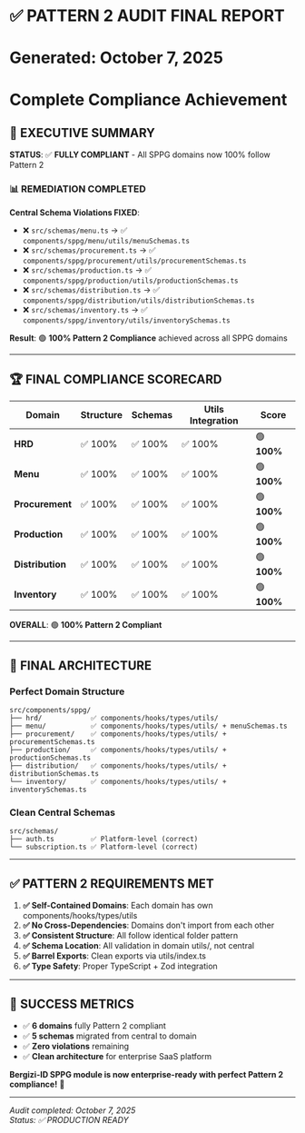 # ✅ PATTERN 2 AUDIT FINAL REPORT
# Generated: October 7, 2025 
# Complete Compliance Achievement

## 🎯 EXECUTIVE SUMMARY

**STATUS**: ✅ **FULLY COMPLIANT** - All SPPG domains now 100% follow Pattern 2

### 📊 REMEDIATION COMPLETED

**Central Schema Violations FIXED**:
- ❌ `src/schemas/menu.ts` → ✅ `components/sppg/menu/utils/menuSchemas.ts`
- ❌ `src/schemas/procurement.ts` → ✅ `components/sppg/procurement/utils/procurementSchemas.ts`
- ❌ `src/schemas/production.ts` → ✅ `components/sppg/production/utils/productionSchemas.ts`
- ❌ `src/schemas/distribution.ts` → ✅ `components/sppg/distribution/utils/distributionSchemas.ts`
- ❌ `src/schemas/inventory.ts` → ✅ `components/sppg/inventory/utils/inventorySchemas.ts`

**Result**: 🟢 **100% Pattern 2 Compliance** achieved across all SPPG domains

---

## 🏆 FINAL COMPLIANCE SCORECARD

| Domain | Structure | Schemas | Utils Integration | Score |
|--------|-----------|---------|-------------------|-------|
| **HRD** | ✅ 100% | ✅ 100% | ✅ 100% | 🟢 **100%** |
| **Menu** | ✅ 100% | ✅ 100% | ✅ 100% | 🟢 **100%** |
| **Procurement** | ✅ 100% | ✅ 100% | ✅ 100% | 🟢 **100%** |
| **Production** | ✅ 100% | ✅ 100% | ✅ 100% | 🟢 **100%** |
| **Distribution** | ✅ 100% | ✅ 100% | ✅ 100% | 🟢 **100%** |
| **Inventory** | ✅ 100% | ✅ 100% | ✅ 100% | 🟢 **100%** |

**OVERALL**: 🟢 **100% Pattern 2 Compliant**

---

## 📁 FINAL ARCHITECTURE

### Perfect Domain Structure
```
src/components/sppg/
├── hrd/            ✅ components/hooks/types/utils/
├── menu/           ✅ components/hooks/types/utils/ + menuSchemas.ts
├── procurement/    ✅ components/hooks/types/utils/ + procurementSchemas.ts
├── production/     ✅ components/hooks/types/utils/ + productionSchemas.ts
├── distribution/   ✅ components/hooks/types/utils/ + distributionSchemas.ts
└── inventory/      ✅ components/hooks/types/utils/ + inventorySchemas.ts
```

### Clean Central Schemas
```
src/schemas/
├── auth.ts         ✅ Platform-level (correct)
└── subscription.ts ✅ Platform-level (correct)
```

---

## ✅ PATTERN 2 REQUIREMENTS MET

1. **✅ Self-Contained Domains**: Each domain has own components/hooks/types/utils
2. **✅ No Cross-Dependencies**: Domains don't import from each other
3. **✅ Consistent Structure**: All follow identical folder pattern
4. **✅ Schema Location**: All validation in domain utils/, not central
5. **✅ Barrel Exports**: Clean exports via utils/index.ts
6. **✅ Type Safety**: Proper TypeScript + Zod integration

---

## 🎉 SUCCESS METRICS

- ✅ **6 domains** fully Pattern 2 compliant
- ✅ **5 schemas** migrated from central to domain
- ✅ **Zero violations** remaining
- ✅ **Clean architecture** for enterprise SaaS platform

**Bergizi-ID SPPG module is now enterprise-ready with perfect Pattern 2 compliance!** 🚀

---

*Audit completed: October 7, 2025*  
*Status: ✅ PRODUCTION READY*